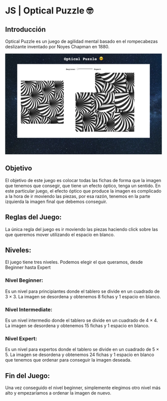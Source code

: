 # JS | Optical Puzzle 🤓

## Introducción
Optical Puzzle es un juego de agilidad mental basado en el rompecabezas deslizante inventado por Noyes Chapman en 1880.

<img src="https://github.com/greciapatricia/optical-puzzle/blob/master/img/captura-general.png" width="550px">

## Objetivo
El objetivo de este juego es colocar todas las fichas de forma que la imagen que tenemos que consegir, que tiene un efecto óptico, tenga un sentido. En este particular juego, el efecto óptico que produce la imagen es complicado a la hora de ir moviendo las piezas, por esa razón, tenemos en la parte izquierda la imagen final que debemos conseguir.

## Reglas del Juego:
La única regla del juego es ir moviendo las piezas haciendo click sobre las que queremos mover utilizando el espacio en blanco.

## Niveles:
El juego tiene tres niveles. Podemos elegir el que queramos, desde Beginner hasta Expert

### Nivel Beginner:
Es un nivel para principiantes donde el tablero se divide en un cuadrado de 3 × 3. La imagen se desordena y obtenemos 8 fichas y 1 espacio en blanco.

### Nivel Intermediate:
Es un nivel intermedio donde el tablero se divide en un cuadrado de 4 × 4. La imagen se desordena y obtenemos 15 fichas y 1 espacio en blanco.

### Nivel Expert:
Es un nivel para expertos donde el tablero se divide en un cuadrado de 5 × 5. La imagen se desordena y obtenemos 24 fichas y 1 espacio en blanco que tenemos que ordenar para conseguir la imagen deseada.


## Fin del Juego:
Una vez conseguido el nivel beginner, simplemente elegimos otro nivel más alto y empezaríamos a ordenar la imagen de nuevo.

